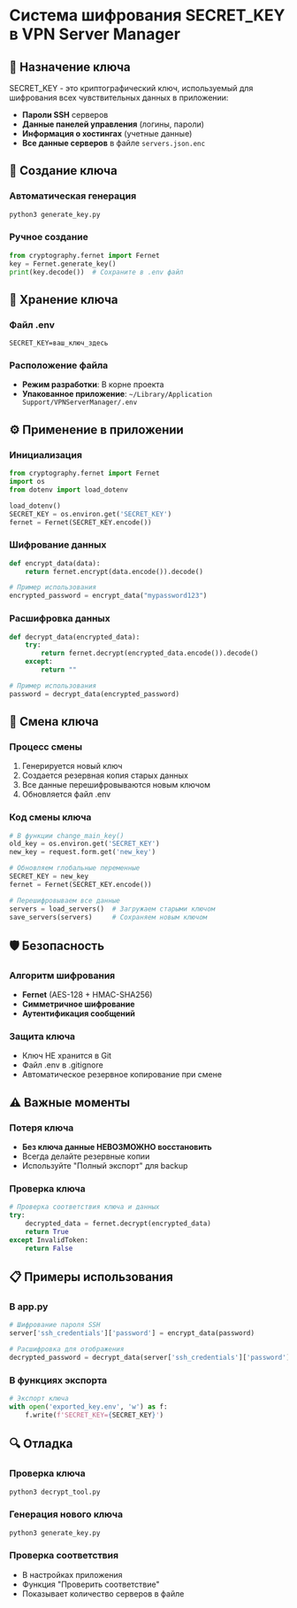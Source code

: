 # Система шифрования SECRET_KEY в VPN Server Manager

## 🔐 Назначение ключа

SECRET_KEY - это криптографический ключ, используемый для шифрования всех чувствительных данных в приложении:

- **Пароли SSH** серверов
- **Данные панелей управления** (логины, пароли)
- **Информация о хостингах** (учетные данные)
- **Все данные серверов** в файле `servers.json.enc`

## 🎲 Создание ключа

### Автоматическая генерация
```bash
python3 generate_key.py
```

### Ручное создание
```python
from cryptography.fernet import Fernet
key = Fernet.generate_key()
print(key.decode())  # Сохраните в .env файл
```

## 📁 Хранение ключа

### Файл .env
```
SECRET_KEY=ваш_ключ_здесь
```

### Расположение файла
- **Режим разработки**: В корне проекта
- **Упакованное приложение**: `~/Library/Application Support/VPNServerManager/.env`

## ⚙️ Применение в приложении

### Инициализация
```python
from cryptography.fernet import Fernet
import os
from dotenv import load_dotenv

load_dotenv()
SECRET_KEY = os.environ.get('SECRET_KEY')
fernet = Fernet(SECRET_KEY.encode())
```

### Шифрование данных
```python
def encrypt_data(data):
    return fernet.encrypt(data.encode()).decode()

# Пример использования
encrypted_password = encrypt_data("mypassword123")
```

### Расшифровка данных
```python
def decrypt_data(encrypted_data):
    try:
        return fernet.decrypt(encrypted_data.encode()).decode()
    except:
        return ""

# Пример использования
password = decrypt_data(encrypted_password)
```

## 🔄 Смена ключа

### Процесс смены
1. Генерируется новый ключ
2. Создается резервная копия старых данных
3. Все данные перешифровываются новым ключом
4. Обновляется файл .env

### Код смены ключа
```python
# В функции change_main_key()
old_key = os.environ.get('SECRET_KEY')
new_key = request.form.get('new_key')

# Обновляем глобальные переменные
SECRET_KEY = new_key
fernet = Fernet(SECRET_KEY.encode())

# Перешифровываем все данные
servers = load_servers()  # Загружаем старыми ключом
save_servers(servers)     # Сохраняем новым ключом
```

## 🛡️ Безопасность

### Алгоритм шифрования
- **Fernet** (AES-128 + HMAC-SHA256)
- **Симметричное шифрование**
- **Аутентификация сообщений**

### Защита ключа
- Ключ НЕ хранится в Git
- Файл .env в .gitignore
- Автоматическое резервное копирование при смене

## ⚠️ Важные моменты

### Потеря ключа
- **Без ключа данные НЕВОЗМОЖНО восстановить**
- Всегда делайте резервные копии
- Используйте "Полный экспорт" для backup

### Проверка ключа
```python
# Проверка соответствия ключа и данных
try:
    decrypted_data = fernet.decrypt(encrypted_data)
    return True
except InvalidToken:
    return False
```

## 📋 Примеры использования

### В app.py
```python
# Шифрование пароля SSH
server['ssh_credentials']['password'] = encrypt_data(password)

# Расшифровка для отображения
decrypted_password = decrypt_data(server['ssh_credentials']['password'])
```

### В функциях экспорта
```python
# Экспорт ключа
with open('exported_key.env', 'w') as f:
    f.write(f'SECRET_KEY={SECRET_KEY}')
```

## 🔍 Отладка

### Проверка ключа
```bash
python3 decrypt_tool.py
```

### Генерация нового ключа
```bash
python3 generate_key.py
```

### Проверка соответствия
- В настройках приложения
- Функция "Проверить соответствие"
- Показывает количество серверов в файле 